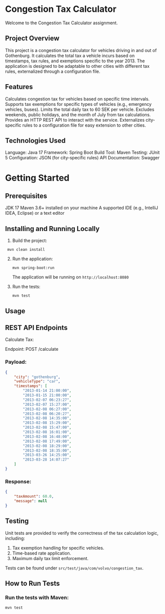 # Congestion Tax Calculator

Welcome to the Congestion Tax Calculator assignment.

## Project Overview

This project is a congestion tax calculator for vehicles driving in and out of Gothenburg. It calculates the total tax a vehicle incurs based on timestamps, tax rules, and exemptions specific to the year 2013. The application is designed to be adaptable to other cities with different tax rules, externalized through a configuration file.

## Features

Calculates congestion tax for vehicles based on specific time intervals.
Supports tax exemptions for specific types of vehicles (e.g., emergency vehicles, buses).
Limits the total daily tax to 60 SEK per vehicle.
Excludes weekends, public holidays, and the month of July from tax calculations.
Provides an HTTP REST API to interact with the service.
Externalizes city-specific rules to a configuration file for easy extension to other cities.

## Technologies Used

Language: Java 17
Framework: Spring Boot
Build Tool: Maven
Testing: JUnit 5
Configuration: JSON (for city-specific rules)
API Documentation: Swagger

# Getting Started

## Prerequisites

JDK 17
Maven 3.6+ installed on your machine
A supported IDE (e.g., IntelliJ IDEA, Eclipse) or a text editor

## Installing and Running Locally

1. Build the project:
 
  ``` mvn clean install```
   
2. Run the application:

   ```mvn spring-boot:run```
   
   The application will be running on ```http://localhost:8080```
   
3. Run the tests:

   ```mvn test```
   
## Usage

## REST API Endpoints

Calculate Tax:

Endpoint: POST /calculate

### Payload:
```json
{
    "city": "gothenburg",
    "vehicleType": "car",
    "timestamps": [ 
		"2013-01-14 21:00:00", 
		"2013-01-15 21:00:00", 
		"2013-02-07 06:23:27", 
		"2013-02-07 15:27:00", 
		"2013-02-08 06:27:00", 
		"2013-02-08 06:20:27", 
		"2013-02-08 14:35:00", 
		"2013-02-08 15:29:00", 
		"2013-02-08 15:47:00", 
		"2013-02-08 16:01:00", 
		"2013-02-08 16:48:00", 
		"2013-02-08 17:49:00", 
		"2013-02-08 18:29:00", 
		"2013-02-08 18:35:00", 
		"2013-03-26 14:25:00", 
		"2013-03-28 14:07:27" 
	]
}
```
### Response:
```json
{
    "taxAmount": 60.0,
    "message": null
}
```
## Testing
Unit tests are provided to verify the correctness of the tax calculation logic, including:

1. Tax exemption handling for specific vehicles.
2. Time-based rate application.
3. Maximum daily tax limit enforcement.

Tests can be found under ```src/test/java/com/volvo/congestion_tax```.

## How to Run Tests

### Run the tests with Maven:
```mvn test```
